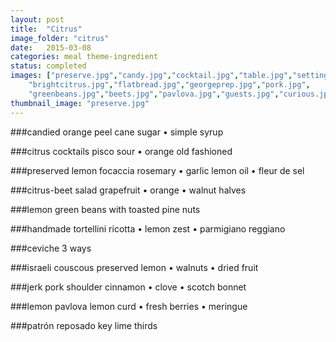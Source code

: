 ```yaml
---
layout: post
title:  "Citrus"
image_folder: "citrus"
date:   2015-03-08
categories: meal theme-ingredient
status: completed
images: ["preserve.jpg","candy.jpg","cocktail.jpg","table.jpg","setting.jpg",
	"brightcitrus.jpg","flatbread.jpg","georgeprep.jpg","pork.jpg",
	"greenbeans.jpg","beets.jpg","pavlova.jpg","guests.jpg","curious.jpg"]
thumbnail_image: "preserve.jpg"
---
```


###candied orange peel
cane sugar &bull; simple syrup

###citrus cocktails
pisco sour &bull; orange old fashioned

###preserved lemon focaccia
rosemary &bull; garlic lemon oil &bull; fleur de sel

###citrus-beet salad
grapefruit &bull; orange &bull; walnut halves

###lemon green beans
with toasted pine nuts

###handmade tortellini
ricotta &bull; lemon zest &bull; parmigiano reggiano

###ceviche 3 ways
&nbsp;

###israeli couscous
preserved lemon &bull; walnuts &bull; dried fruit

###jerk pork shoulder
cinnamon &bull; clove &bull; scotch bonnet

###lemon pavlova
lemon curd &bull; fresh berries &bull; meringue

###patrón reposado
key lime thirds